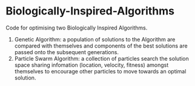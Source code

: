 # Biologically-Inspired-Algorithms

Code for optimising two Biologically Inspired Algorithms. 

1) Genetic Algorithm: a population of solutions to the Algorithm are compared with themselves and components of the best solutions are passed onto the subsequent generations.
2) Particle Swarm Algorithm: a collection of particles search the solution space sharing infomation (location, velocity, fitness) amongst themselves to encourage other particles to move towards an optimal solution.
